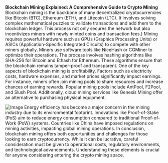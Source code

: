 **Blockchain Mining Explained: A Comprehensive Guide to Crypto Mining**
Blockchain mining is the backbone of many decentralized cryptocurrencies like Bitcoin (BTC), Ethereum (ETH), and Litecoin (LTC). It involves solving complex mathematical puzzles to validate transactions and add them to the blockchain ledger. This process not only secures the network but also incentivizes miners with newly minted coins and transaction fees.)
Mining requires powerful hardware such as GPUs (Graphics Processing Units) or ASICs (Application-Specific Integrated Circuits) to compete with other miners globally. Miners use software tools like NiceHash or CGMiner to optimize their operations. The process involves hashing algorithms like SHA-256 for Bitcoin and Ethash for Ethereum. These algorithms ensure that the blockchain remains tamper-proof and transparent.
One of the key aspects of blockchain mining is profitability. Factors such as electricity costs, hardware expenses, and market prices significantly impact earnings. For instance, miners often join mining pools to share resources and increase chances of earning rewards. Popular mining pools include AntPool, F2Pool, and Slush Pool. Additionally, cloud mining services like Genesis Mining offer an alternative to purchasing physical equipment.

![Image](https://github.com/user-attachments/assets/d7419ec9-dc67-403f-bf28-8faea5f1f74f)
Energy efficiency has become a major concern in the mining industry due to its environmental footprint. Innovations like Proof-of-Stake (PoS) aim to reduce energy consumption compared to traditional Proof-of-Work (PoW) systems. Countries like China have imposed regulations on mining activities, impacting global mining operations.
In conclusion, blockchain mining offers both opportunities and challenges for those looking to earn cryptocurrency. While it can be lucrative, careful consideration must be given to operational costs, regulatory environments, and technological advancements. Understanding these elements is crucial for anyone considering entering the crypto mining space.
